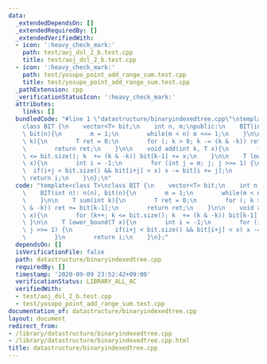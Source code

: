 ```yaml
---
data:
  _extendedDependsOn: []
  _extendedRequiredBy: []
  _extendedVerifiedWith:
  - icon: ':heavy_check_mark:'
    path: test/aoj_dsl_2_b.test.cpp
    title: test/aoj_dsl_2_b.test.cpp
  - icon: ':heavy_check_mark:'
    path: test/yosupo_point_add_range_sum.test.cpp
    title: test/yosupo_point_add_range_sum.test.cpp
  _pathExtension: cpp
  _verificationStatusIcon: ':heavy_check_mark:'
  attributes:
    links: []
  bundledCode: "#line 1 \"datastructure/binaryindexedtree.cpp\"\ntemplate<class T>\n\
    class BIT {\n    vector<T> bit;\n    int n, m;\npublic:\n    BIT(int n): n(n),\
    \ bit(n){\n        m = 1;\n        while(m < n) m <<= 1;\n    }\n\n    T sum(int\
    \ k){\n        T ret = 0;\n        for (; k > 0; k -= (k & -k)) ret += bit[k-1];\n\
    \        return ret;\n    }\n\n    void add(int k, T x){\n        for (k++; k\
    \ <= bit.size(); k  += (k & -k)) bit[k-1] += x;\n    }\n\n    T lower_bound(T\
    \ x){\n        int i = -1;\n        for (int j = m; j; j >>= 1) {\n          \
    \  if(i+j < bit.size() && bit[i+j] < x) x -= bit[i += j];\n        }\n       \
    \ return i;\n    }\n};\n"
  code: "template<class T>\nclass BIT {\n    vector<T> bit;\n    int n, m;\npublic:\n\
    \    BIT(int n): n(n), bit(n){\n        m = 1;\n        while(m < n) m <<= 1;\n\
    \    }\n\n    T sum(int k){\n        T ret = 0;\n        for (; k > 0; k -= (k\
    \ & -k)) ret += bit[k-1];\n        return ret;\n    }\n\n    void add(int k, T\
    \ x){\n        for (k++; k <= bit.size(); k  += (k & -k)) bit[k-1] += x;\n   \
    \ }\n\n    T lower_bound(T x){\n        int i = -1;\n        for (int j = m; j;\
    \ j >>= 1) {\n            if(i+j < bit.size() && bit[i+j] < x) x -= bit[i += j];\n\
    \        }\n        return i;\n    }\n};"
  dependsOn: []
  isVerificationFile: false
  path: datastructure/binaryindexedtree.cpp
  requiredBy: []
  timestamp: '2020-09-09 23:52:42+09:00'
  verificationStatus: LIBRARY_ALL_AC
  verifiedWith:
  - test/aoj_dsl_2_b.test.cpp
  - test/yosupo_point_add_range_sum.test.cpp
documentation_of: datastructure/binaryindexedtree.cpp
layout: document
redirect_from:
- /library/datastructure/binaryindexedtree.cpp
- /library/datastructure/binaryindexedtree.cpp.html
title: datastructure/binaryindexedtree.cpp
---
```


